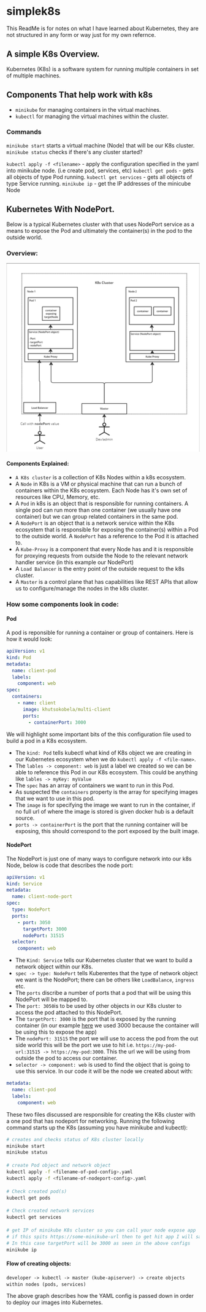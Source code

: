 # simplek8s
This ReadMe is for notes on what I have learned about Kubernetes, they are not structured in any form or way just for my own refernce.

## A simple K8s Overview.
Kubernetes (K8s) is a software system for running multiple containers in set of multiple machines.

## Components That help work with k8s
- `minikube` for managing containers in the virtual machines.
- `kubectl` for managing the virtual machines within the cluster.

### Commands
`minikube start` starts a virtual machine (Node) that will be our K8s cluster.
`minikube status` checks if there's any cluster started?

`kubectl apply -f <filename>` - apply the configuration specified in the yaml into minikube node. (i.e create pod, services, etc)
`kubectl get pods` - gets all objects of type Pod running.
`kubectl get services` - gets all objects of type Service running.
`minikube ip` - get the IP addresses of the minicube Node

## Kubernetes With NodePort.
Below is a typical Kubernetes cluster with that uses NodePort service as a means to expose the Pod and ultimately the container(s) in the pod to the outside world.

### Overview: 
![k8s-cluster-with-nodePort.png](./readme-assets/k8s-cluster-with-nodePort.png)

#### Components Explained:
- `A K8s cluster` is a collection of K8s Nodes within a k8s ecosystem.
- A `Node` in K8s is a VM or physical machine that can run a bunch of containers within the K8s ecosystem. Each Node has it's own set of resources like CPU, Memory, etc.
- A `Pod` in k8s is an object that is responsible for running containers. A single pod can run more than one container (we usually have one container) but we can group related containers in the same pod.
- A `NodePort` is an object that is a network service within the K8s ecosystem that is responsible for exposing the container(s) within a Pod to the outside world. A `NodePort` has a reference to the Pod it is attached to.
- A `Kube-Proxy` is a component that every Node has and it is responsible for proxying requests from outside the Node to the relevant network handler service (in this example our NodePort)
- A `Load Balancer` is the entry point of the outside request to the k8s cluster. 
- A `Master` is a control plane that has capabilities like REST APIs that allow us to configure/manage the nodes in the k8s cluster.

### How some components look in code:

#### Pod
A pod is reponsible for running a container or group of containers. Here is how it would look:
```yaml
apiVersion: v1
kind: Pod
metadata:
  name: client-pod
  labels:
    component: web
spec:
  containers:
    - name: client
      image: khutsokobela/multi-client
      ports:
        - containerPort: 3000
```
We will highlight some important bits of the this configuration file used to build a pod in a K8s ecosystem.
- The `kind: Pod` tells kubectl what kind of K8s object we are creating in our Kubernetes ecosystem when we do `kubectl apply -f <file-name>`.
- The `lables -> component: web` is just a label we created so we can be able to reference this Pod in our K8s ecosystem. This could be anything like `lables -> myKey: myValue`
- The `spec` has an array of containers we want to run in this Pod.
- As suspected the `containers` property is the array for specifying images that we want to use in this pod.
- The `image` is for specifying the image we want to run in the container, if no full url of where the image is stored is given docker hub is a default source.
- `ports -> containerPort` is the port that the running container will be exposing, this should correspond to the port exposed by the built image. 

#### NodePort
The NodePort is just one of many ways to configure network into our k8s Node, below is code that describes the node port:
```yaml
apiVersion: v1 
kind: Service
metadata:
  name: client-node-port
spec:
  type: NodePort
  ports:
    - port: 3050 
      targetPort: 3000
      nodePort: 31515
  selector:
    component: web
```

- The `Kind: Service` tells our Kubernetes cluster that we want to build a network object within our K8s.
- `spec -> type: NodePort` tells Kuberentes that the type of network object we want is the NodePort; there can be others like `LoadBalance`, `ingress` etc.
- The `ports` discribe a number of ports that a pod that will be using this NodePort will be mapped to.
- The `port: 3050`is to be used by other objects in our K8s cluster to access the pod attached to this NodePort. 
- The `targetPort: 3000` is the port that is exposed by the running container (in our example [here](#nodeport) we used 3000 because the container will be using this to expose the app)
- The `nodePort: 31515` the port we will use to access the pod from the out side world this will be the port we use to hit i.e. `https://my-pod-url:31515 -> https://my-pod:3000`. This the url we will be using from outside the pod to access our container.
- `selector -> component: web` is used to find the object that is going to use this service. In our code it will be the node we created about with:  
```yaml
metadata:
  name: client-pod
  labels:
    component: web
```
These two files discussed are responsible for creating the K8s cluster with a one pod that has nodeport for networking. Running the following command starts up the K8s (assuming you have minikube and kubectl):

```bash
# creates and checks status of K8s cluster locally
minikube start 
minikube status

# create Pod object and network object
kubectl apply -f <filename-of-pod-config>.yaml
kubectl apply -f <filename-of-nodeport-config>.yaml

# Check created pod(s)
kubectl get pods

# Check created network services
kubectl get services

# get IP of minikube K8s cluster so you can call your node expose app
# if this spits https://some-minikube-url then to get hit app I will say: https://some-minikube-url:targetPort.
# In this case targetPort will be 3000 as seen in the above configs
minikube ip

```

#### Flow of creating objects:

`developer -> kubectl -> master (kube-apiserver) -> create objects within nodes (pods, services)`

The above graph describes how the YAML config is passed down in order to deploy our images into Kubernetes.